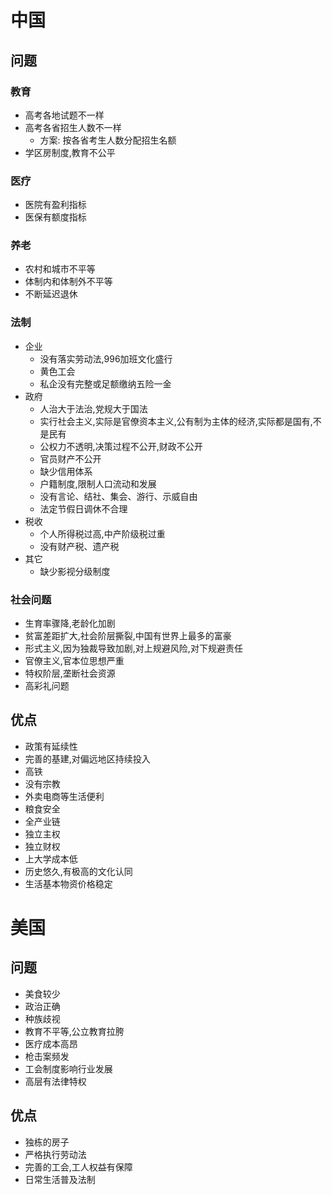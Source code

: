 # 中国
## 问题
### 教育
* 高考各地试题不一样
* 高考各省招生人数不一样
  * 方案: 按各省考生人数分配招生名额
* 学区房制度,教育不公平

### 医疗
* 医院有盈利指标
* 医保有额度指标

### 养老
* 农村和城市不平等
* 体制内和体制外不平等
* 不断延迟退休

### 法制
* 企业
  * 没有落实劳动法,996加班文化盛行
  * 黄色工会
  * 私企没有完整或足额缴纳五险一金
* 政府
  * 人治大于法治,党规大于国法
  * 实行社会主义,实际是官僚资本主义,公有制为主体的经济,实际都是国有,不是民有
  * 公权力不透明,决策过程不公开,财政不公开
  * 官员财产不公开
  * 缺少信用体系
  * 户籍制度,限制人口流动和发展
  * 没有言论、结社、集会、游行、示威自由
  * 法定节假日调休不合理
* 税收
  * 个人所得税过高,中产阶级税过重
  * 没有财产税、遗产税
* 其它
  * 缺少影视分级制度

### 社会问题
* 生育率骤降,老龄化加剧
* 贫富差距扩大,社会阶层撕裂,中国有世界上最多的富豪
* 形式主义,因为独裁导致加剧,对上规避风险,对下规避责任
* 官僚主义,官本位思想严重
* 特权阶层,垄断社会资源
* 高彩礼问题


## 优点
* 政策有延续性
* 完善的基建,对偏远地区持续投入
* 高铁
* 没有宗教
* 外卖电商等生活便利
* 粮食安全
* 全产业链
* 独立主权
* 独立财权
* 上大学成本低
* 历史悠久,有极高的文化认同
* 生活基本物资价格稳定



# 美国
## 问题
* 美食较少
* 政治正确
* 种族歧视
* 教育不平等,公立教育拉胯
* 医疗成本高昂
* 枪击案频发
* 工会制度影响行业发展
* 高层有法律特权

## 优点
* 独栋的房子
* 严格执行劳动法
* 完善的工会,工人权益有保障
* 日常生活普及法制